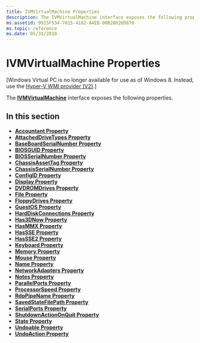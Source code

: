 ```yaml
---
title: IVMVirtualMachine Properties
description: The IVMVirtualMachine interface exposes the following properties.
ms.assetid: 9915F534-7615-4102-A4EB-00B2B826D870
ms.topic: reference
ms.date: 05/31/2018
---
```


# IVMVirtualMachine Properties

\[Windows Virtual PC is no longer available for use as of Windows 8. Instead, use the [Hyper-V WMI provider (V2)](/windows/desktop/HyperV_v2/windows-virtualization-portal).\]

The [**IVMVirtualMachine**](ivmvirtualmachine.md) interface exposes the following properties.

## In this section

-   [**Accountant Property**](ivmvirtualmachine-accountant.md)
-   [**AttachedDriveTypes Property**](ivmvirtualmachine-attacheddrivetypes.md)
-   [**BaseBoardSerialNumber Property**](ivmvirtualmachine-baseboardserialnumber.md)
-   [**BIOSGUID Property**](ivmvirtualmachine-biosguid.md)
-   [**BIOSSerialNumber Property**](ivmvirtualmachine-biosserialnumber.md)
-   [**ChassisAssetTag Property**](ivmvirtualmachine-chassisassettag.md)
-   [**ChassisSerialNumber Property**](ivmvirtualmachine-chassisserialnumber.md)
-   [**ConfigID Property**](ivmvirtualmachine-configid.md)
-   [**Display Property**](ivmvirtualmachine-display.md)
-   [**DVDROMDrives Property**](ivmvirtualmachine-dvdromdrives.md)
-   [**File Property**](ivmvirtualmachine-file.md)
-   [**FloppyDrives Property**](ivmvirtualmachine-floppydrives.md)
-   [**GuestOS Property**](ivmvirtualmachine-guestos.md)
-   [**HardDiskConnections Property**](ivmvirtualmachine-harddiskconnections.md)
-   [**Has3DNow Property**](ivmvirtualmachine-has3dnow.md)
-   [**HasMMX Property**](ivmvirtualmachine-hasmmx.md)
-   [**HasSSE Property**](ivmvirtualmachine-hassse.md)
-   [**HasSSE2 Property**](ivmvirtualmachine-hassse2.md)
-   [**Keyboard Property**](ivmvirtualmachine-keyboard.md)
-   [**Memory Property**](ivmvirtualmachine-memory.md)
-   [**Mouse Property**](ivmvirtualmachine-mouse.md)
-   [**Name Property**](ivmvirtualmachine-name.md)
-   [**NetworkAdapters Property**](ivmvirtualmachine-networkadapters.md)
-   [**Notes Property**](ivmvirtualmachine-notes.md)
-   [**ParallelPorts Property**](ivmvirtualmachine-parallelports.md)
-   [**ProcessorSpeed Property**](ivmvirtualmachine-processorspeed.md)
-   [**RdpPipeName Property**](ivmvirtualmachine-rdppipename.md)
-   [**SavedStateFilePath Property**](ivmvirtualmachine-savedstatefilepath.md)
-   [**SerialPorts Property**](ivmvirtualmachine-serialports.md)
-   [**ShutdownActionOnQuit Property**](ivmvirtualmachine-shutdownactiononquit.md)
-   [**State Property**](ivmvirtualmachine-state.md)
-   [**Undoable Property**](ivmvirtualmachine-undoable.md)
-   [**UndoAction Property**](ivmvirtualmachine-undoaction.md)

 

 